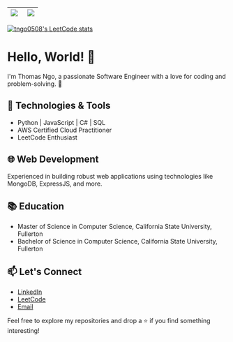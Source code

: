 <!-- [![My GitHub Stats](https://github-readme-stats.vercel.app/api/?username=tngo0508&theme=default&show_icons=true&count_private=true&hide_border=true&locale=en)]()
[![My GitHub Language Stats](https://github-readme-stats.vercel.app/api/top-langs/?username=tngo0508&langs_count=5&theme=default&hide_border=true&layout=compact&locale=en)]() -->

| <img align="left" src="https://github-readme-stats.vercel.app/api/?username=tngo0508&theme=default&rank_icon=github&count_private=true&hide_border=true&locale=en" /> | <img align="right" src="https://github-readme-stats.vercel.app/api/top-langs/?username=tngo0508&langs_count=9&theme=default&hide_border=true&layout=compact&locale=en" /> |
|--|--|

[![tngo0508's LeetCode stats](https://leetcode-stats-six.vercel.app/?username=tngo0508)](https://github.com/tngo0508/leetcode-stats)

# Hello, World! 👋

I'm Thomas Ngo, a passionate Software Engineer with a love for coding and problem-solving. 🚀

## 🔧 Technologies & Tools
- Python | JavaScript | C# | SQL
- AWS Certified Cloud Practitioner
- LeetCode Enthusiast

## 🌐 Web Development
Experienced in building robust web applications using technologies like MongoDB, ExpressJS, and more.

## 📚 Education
- Master of Science in Computer Science, California State University, Fullerton
- Bachelor of Science in Computer Science, California State University, Fullerton

## 📫 Let's Connect
- [LinkedIn](https://www.linkedin.com/in/thomasngo19/)
- [LeetCode](https://leetcode.com/tngo0508/)
- [Email](mailto:tngo0508l@gmail.com)

Feel free to explore my repositories and drop a ⭐ if you find something interesting!
